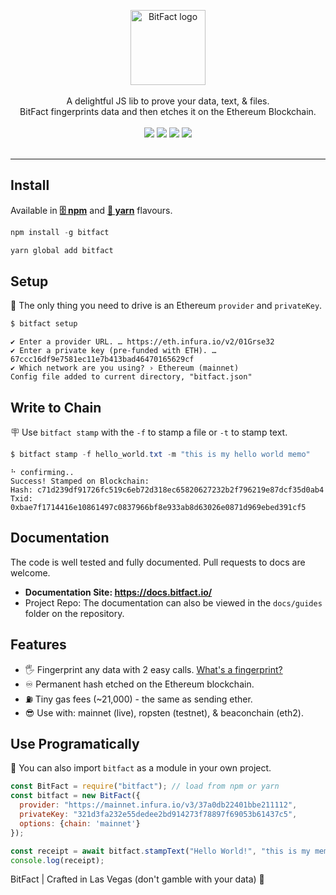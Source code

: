 <p align="center">
<img src="https://raw.githubusercontent.com/zachalam/BitFact/master/readme/logo.png" alt="BitFact logo" title="BitFact" align="center" height="120" />
<br /><br />
A delightful JS lib to prove your data, text, & files. 
<br />
BitFact fingerprints data and then etches it on the Ethereum Blockchain.
<br /><br />
<img src="https://img.shields.io/github/issues/zachalam/BitFact" />
<img src="https://img.shields.io/github/license/zachalam/BitFact" />
<img src="https://img.shields.io/npm/v/bitfact" />
<img src="https://img.shields.io/bundlephobia/minzip/bitfact" />
<br /><br />
</p>

---

## Install
Available in **[🗄️ npm](https://www.npmjs.com/package/bitfact)** and **[🧶 yarn](https://yarnpkg.com/package/bitfact)** flavours.
```java
npm install -g bitfact
```
```java
yarn global add bitfact
```

## Setup
🚗 The only thing you need to drive is an Ethereum `provider` and `privateKey`. 
```java
$ bitfact setup
```
```
✔ Enter a provider URL. … https://eth.infura.io/v2/01Grse32
✔ Enter a private key (pre-funded with ETH). … 67ccc16df9e7581ec11e7b413bad46470165629cf
✔ Which network are you using? › Ethereum (mainnet)
Config file added to current directory, "bitfact.json"
```


## Write to Chain
🪧 Use `bitfact stamp` with the `-f` to stamp a file or `-t` to stamp text.
```java
$ bitfact stamp -f hello_world.txt -m "this is my hello world memo"
```
```
⠓ confirming..
Success! Stamped on Blockchain:
Hash: c71d239df91726fc519c6eb72d318ec65820627232b2f796219e87dcf35d0ab4
Txid: 0xbae7f1714416e10861497c0837966bf8e933ab8d63026e0871d969ebed391cf5
```

## Documentation
The code is well tested and fully documented. Pull requests to docs are welcome.
- **Documentation Site: https://docs.bitfact.io/**
- Project Repo: The documentation can also be viewed in the `docs/guides` folder on the repository.

## Features
- 🖐️ Fingerprint any data with 2 easy calls. [What's a fingerprint?](https://en.wikipedia.org/wiki/Fingerprint_(computing))
- ♾️ Permanent hash etched on the Ethereum blockchain.
- ⛽ Tiny gas fees (~21,000) - the same as sending ether.
- 😎 Use with: mainnet (live), ropsten (testnet), & beaconchain (eth2).

## Use Programatically
📜 You can also import `bitfact` as a module in your own project.
```javascript
const BitFact = require("bitfact"); // load from npm or yarn
const bitfact = new BitFact({ 
  provider: "https://mainnet.infura.io/v3/37a0db22401bbe211112",
  privateKey: "321d3fa232e55dedee2bd914273f78897f69053b61437c5",
  options: {chain: 'mainnet'}
});

const receipt = await bitfact.stampText("Hello World!", "this is my memo");
console.log(receipt);

```

BitFact | Crafted in Las Vegas (don't gamble with your data) 🎰
